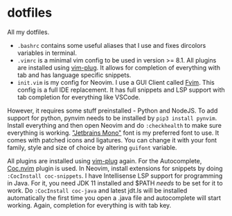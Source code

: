 # dotfiles

All my dotfiles.

* `.bashrc` contains some useful aliases that I use and fixes dircolors variables in terminal. 
*  `.vimrc` is a minimal vim config to be used in version >= 8.1. All plugins are installed using [vim-plug](https://github.com/junegunn/vim-plug). It allows for completion of everything with tab and has language specific snippets. 
* `init.vim` is my config for Neovim. I use a GUI Client called [Fvim](https://github.com/yatli/fvim). This config is a full IDE replacement. It has full snippets and LSP support with tab completion for everything like VSCode.  

However, it requires some stuff preinstalled - Python and NodeJS. To add support for python, pynvim needs to be installed by `pip3 install pynvim`. Install everything and then open Neovim and do `:checkhealth` to make sure everything is working. ["Jetbrains Mono"](https://github.com/ryanoasis/nerd-fonts/releases/download/v2.1.0/JetBrainsMono.zip) font is my preferred font to use. It comes with patched icons and ligatures. You can change it with your font family, style and size of choice by altering `guifont` variable.

All plugins are installed using [vim-plug](https://github.com/junegunn/vim-plug) again. For the Autocomplete, [Coc.nvim](https://github.com/neoclide/coc.nvim) plugin is used. In Neovim, install extensions for snippets by doing `:CocInstall coc-snippets`. I have Intellisense LSP support for programming in Java. For it, you need JDK 11 installed and $PATH *needs* to be set for it to work. Do `:CocInstall coc-java` and latest jdt.ls will be installed automatically the first time you open a .java file and autocomplete will start working. Again, completion for everything is with tab key.
